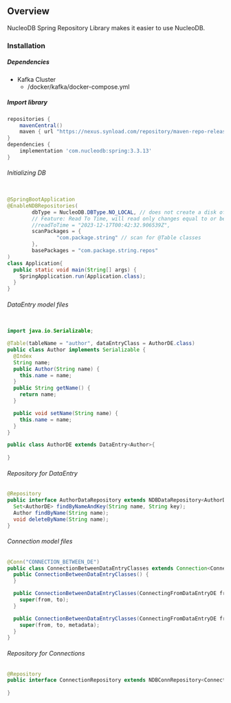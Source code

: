 ## Overview
NucleoDB Spring Repository Library makes it easier to use NucleoDB.

### Installation

##### Dependencies

* Kafka Cluster
  * /docker/kafka/docker-compose.yml

##### Import library
```groovy
repositories {
    mavenCentral()
    maven { url "https://nexus.synload.com/repository/maven-repo-releases/" }
}
dependencies {
    implementation 'com.nucleodb:spring:3.3.13'
}
```

###### Initializing DB
```java

@SpringBootApplication
@EnableNDBRepositories(
        dbType = NucleoDB.DBType.NO_LOCAL, // does not create a disk of current up-to-date version of DB
        // Feature: Read To Time, will read only changes equal to or before the date set.
        //readToTime = "2023-12-17T00:42:32.906539Z",
        scanPackages = {
                "com.package.string" // scan for @Table classes
        },
        basePackages = "com.package.string.repos"
)
class Application{
  public static void main(String[] args) {
    SpringApplication.run(Application.class);
  }
}
```

###### DataEntry model files
```java

import java.io.Serializable;

@Table(tableName = "author", dataEntryClass = AuthorDE.class)
public class Author implements Serializable {
  @Index
  String name;
  public Author(String name) {
    this.name = name;
  }
  public String getName() {
    return name;
  }

  public void setName(String name) {
    this.name = name;
  }
}

public class AuthorDE extends DataEntry<Author>{
  
}
```

###### Repository for DataEntry
```java
@Repository
public interface AuthorDataRepository extends NDBDataRepository<AuthorDE, String>{
  Set<AuthorDE> findByNameAndKey(String name, String key);
  Author findByName(String name);
  void deleteByName(String name);
}
```

###### Connection model files
```java
@Conn("CONNECTION_BETWEEN_DE")
public class ConnectionBetweenDataEntryClasses extends Connection<ConnectingToDataEntryDE, ConnectingFromDataEntryDE>{
  public ConnectionBetweenDataEntryClasses() {
  }

  public ConnectionBetweenDataEntryClasses(ConnectingFromDataEntryDE from, ConnectingToDataEntryDE to) {
    super(from, to);
  }

  public ConnectionBetweenDataEntryClasses(ConnectingFromDataEntryDE from, ConnectingToDataEntryDE to, Map<String, String> metadata) {
    super(from, to, metadata);
  }
}
```

###### Repository for Connections

```java
@Repository
public interface ConnectionRepository extends NDBConnRepository<ConnectionBetweenDataEntryClasses, String, ConnectingFromDataEntryDE, ConnectingFromDataEntryDE>{
  
}
```